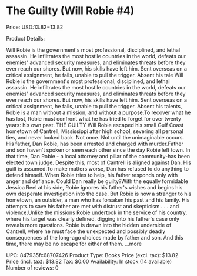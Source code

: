 # The Guilty (Will Robie #4)

Price: USD:$13.82-$13.82

Product Details:

Will Robie is the government's most professional, disciplined, and lethal assassin. He infiltrates the most hostile countries in the world, defeats our enemies' advanced security measures, and eliminates threats before they ever reach our shores. But now, his skills have left him. Sent overseas on a critical assignment, he fails, unable to pull the trigger. Absent his tale Will Robie is the government's most professional, disciplined, and lethal assassin. He infiltrates the most hostile countries in the world, defeats our enemies' advanced security measures, and eliminates threats before they ever reach our shores. But now, his skills have left him. Sent overseas on a critical assignment, he fails, unable to pull the trigger. Absent his talents, Robie is a man without a mission, and without a purpose.To recover what he has lost, Robie must confront what he has tried to forget for over twenty years: his own past. THE GUILTY Will Robie escaped his small Gulf Coast hometown of Cantrell, Mississippi after high school, severing all personal ties, and never looked back. Not once. Not until the unimaginable occurs. His father, Dan Robie, has been arrested and charged with murder.Father and son haven't spoken or seen each other since the day Robie left town. In that time, Dan Robie - a local attorney and pillar of the community-has been elected town judge. Despite this, most of Cantrell is aligned against Dan. His guilt is assumed.To make matters worse, Dan has refused to do anything to defend himself. When Robie tries to help, his father responds only with anger and defiance. Could Dan really be guilty?With the equally formidable Jessica Reel at his side, Robie ignores his father's wishes and begins his own desperate investigation into the case. But Robie is now a stranger to his hometown, an outsider, a man who has forsaken his past and his family. His attempts to save his father are met with distrust and skepticism . . . and violence.Unlike the missions Robie undertook in the service of his country, where his target was clearly defined, digging into his father's case only reveals more questions. Robie is drawn into the hidden underside of Cantrell, where he must face the unexpected and possibly deadly consequences of the long-ago choices made by father and son. And this time, there may be no escape for either of them. ...more

UPC: 847935fc68707426
Product Type: Books
Price (excl. tax): $13.82
Price (incl. tax): $13.82
Tax: $0.00
Availability: In stock (14 available)
Number of reviews: 0